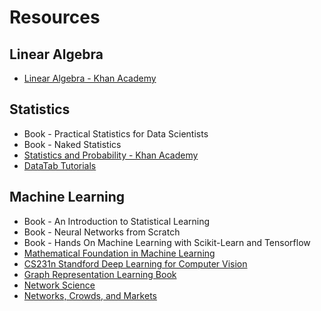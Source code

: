 # Resources

## Linear Algebra

- [Linear Algebra - Khan Academy](https://www.khanacademy.org/math/linear-algebra)

## Statistics

- Book - Practical Statistics for Data Scientists
- Book - Naked Statistics
- [Statistics and Probability - Khan Academy](https://www.khanacademy.org/math/statistics-probability)
- [DataTab Tutorials](https://datatab.net/tutorial/get-started)

## Machine Learning

- Book - An Introduction to Statistical Learning
- Book - Neural Networks from Scratch
- Book - Hands On Machine Learning with Scikit-Learn and Tensorflow
- [Mathematical Foundation in Machine Learning](https://www.udemy.com/course/machine-learning-data-science-foundations-masterclass/)
- [CS231n Standford Deep Learning for Computer Vision](http://cs231n.stanford.edu/)
- [Graph Representation Learning Book](https://www.cs.mcgill.ca/~wlh/grl_book/)
- [Network Science](http://networksciencebook.com/)
- [Networks, Crowds, and Markets](http://www.cs.cornell.edu/home/kleinber/networks-book/)